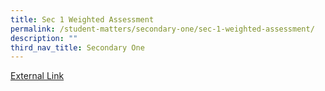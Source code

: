 ```yaml
---
title: Sec 1 Weighted Assessment
permalink: /student-matters/secondary-one/sec-1-weighted-assessment/
description: ""
third_nav_title: Secondary One
---
```

<a href="https://docs.google.com/document/d/1-hT-ogFvqygsR1ELWCYKV0L9h_tY-OsMVkS3x-NDGzo/edit">External Link</a>